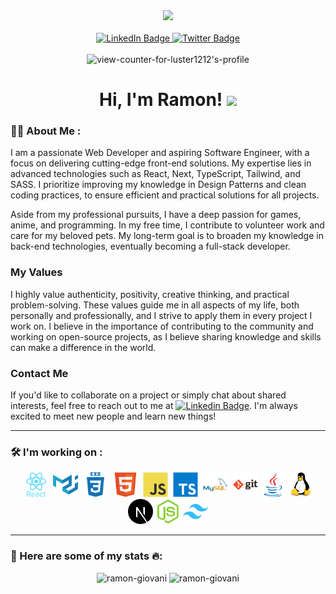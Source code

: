 <div id="header" align="center">
  <img src="https://media.giphy.com/media/u2pmTWUi0MXjyrMaVj/giphy.gif" width="200"/>
</div>
</br>
<div id="badges" align="center">
  <a href="https://www.linkedin.com/in/ramon-silva-5b1077176/">
    <img src="https://img.shields.io/badge/LinkedIn-blue?style=for-the-badge&logo=linkedin&logoColor=white" alt="LinkedIn Badge"/>
  </a>
  <a href="https://twitter.com/Ramonbs7">
    <img src="https://img.shields.io/badge/Twitter-red?style=for-the-badge&logo=twitter&logoColor=white" alt="Twitter Badge"/>
  </a>
</div>
</br>
<div align="center">
  <img src="https://komarev.com/ghpvc/?username=luster1212&style=flat-square&color=blue" alt="view-counter-for-luster1212's-profile" />
</div>

<h1 align="center">
  Hi, I'm Ramon!
  <img src= "https://media.giphy.com/media/17b875GGvV9m9sLmNc/giphy.gif" width="40px">
</h1>


### :man_technologist: About Me :
  I am a passionate Web Developer and aspiring Software Engineer, with a focus on delivering cutting-edge front-end solutions. My expertise lies in advanced technologies such as React, Next, TypeScript, Tailwind, and SASS. I prioritize improving my knowledge in Design Patterns and clean coding practices, to ensure efficient and practical solutions for all projects.

  Aside from my professional pursuits, I have a deep passion for games, anime, and programming. In my free time, I contribute to volunteer work and care for my beloved pets. My long-term goal is to broaden my knowledge in back-end technologies, eventually becoming a full-stack developer.

 ### My Values
  I highly value authenticity, positivity, creative thinking, and practical problem-solving. These values guide me in all aspects of my life, both personally and professionally, and I strive to apply them in every project I work on. I believe in the importance of contributing to the community and working on open-source projects, as I believe sharing knowledge and skills can make a difference in the world.

 ### Contact Me
  If you'd like to collaborate on a project or simply chat about shared interests, feel free to reach out to me at [![Linkedin Badge](https://img.shields.io/badge/-Linkedin-blue?style=flat&logo=Linkedin&logoColor=white)](https://www.linkedin.com/in/ramon-silva-5b1077176/). I'm always excited to meet new people and learn new things!

---

### :hammer_and_wrench: I'm working on :
<div align="center">
  <img src="https://github.com/devicons/devicon/blob/master/icons/react/react-original-wordmark.svg" title="React" alt="React" width="40" height="40"/>&nbsp;
  <img src="https://github.com/devicons/devicon/blob/master/icons/materialui/materialui-original.svg" title="Material UI" alt="Material UI" width="40" height="40"/>&nbsp;
  <img src="https://github.com/devicons/devicon/blob/master/icons/css3/css3-plain-wordmark.svg"  title="CSS3" alt="CSS" width="40" height="40"/>&nbsp;
  <img src="https://github.com/devicons/devicon/blob/master/icons/html5/html5-original.svg" title="HTML5" alt="HTML" width="40" height="40"/>&nbsp;
  <img src="https://github.com/devicons/devicon/blob/master/icons/javascript/javascript-original.svg" title="JavaScript" alt="JavaScript" width="40" height="40"/>&nbsp;
  <img src="https://github.com/devicons/devicon/blob/master/icons/typescript/typescript-original.svg" title="TypeScript" alt="TypeScript" width="40" height="40"/>&nbsp;
  <img src="https://github.com/devicons/devicon/blob/master/icons/mysql/mysql-original-wordmark.svg" title="MySQL"  alt="MySQL" width="40" height="40"/>&nbsp;
  <img src="https://github.com/devicons/devicon/blob/master/icons/git/git-original-wordmark.svg" title="Git" **alt="Git" width="40" height="40"/>
  <img src="https://github.com/devicons/devicon/blob/master/icons/java/java-original.svg" title="Java" **alt="Java" width="40" height="40"/>
  <img src="https://github.com/devicons/devicon/blob/master/icons/linux/linux-original.svg" title="Linux" **alt="Linux" width="40" height="40"/>
  <img src="https://github.com/devicons/devicon/blob/master/icons/nextjs/nextjs-original.svg" title="Next.js" **alt="Next.js" width="40" height="40"/>
  <img src="https://github.com/devicons/devicon/blob/master/icons/nodejs/nodejs-original.svg" title="Node.js" **alt="Node.js" width="40" height="40"/>
  <img src="https://github.com/devicons/devicon/blob/master/icons/tailwindcss/tailwindcss-plain.svg" title="Tailwind" **alt="Tailwind" width="40" height="40"/>
 </div>


---

### 🧠 Here are some of my stats 🔥:

<div align="center">
  <img src="https://github-readme-stats.vercel.app/api?username=ramonbs&show_icons=true&theme=transparent&locale=pt-br" alt="ramon-giovani" width=400 height=167/>
  <img src="https://github-readme-stats.vercel.app/api/top-langs/?username=ramonbs&layout=compact&show_icons=true&locale=pt-br&theme=transparent" alt="ramon-giovani" width=400 height=167/>
</div>

